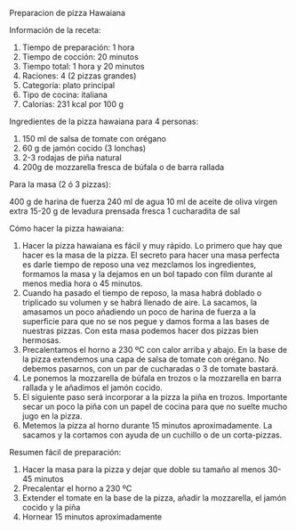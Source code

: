 Preparacion de pizza Hawaiana

Información de la receta:

1. Tiempo de preparación: 1 hora
2. Tiempo de cocción: 20 minutos
3. Tiempo total: 1 hora y 20 minutos
4. Raciones: 4 (2 pizzas grandes)
5. Categoría: plato principal
6. Tipo de cocina: italiana
7. Calorías: 231 kcal por 100 g

Ingredientes de la pizza hawaiana para 4 personas:

1. 150 ml de salsa de tomate con orégano
2. 60 g de jamón cocido (3 lonchas)
3. 2-3 rodajas de piña natural
4. 200g de mozzarella fresca de búfala o de barra rallada

Para la masa (2 ó 3 pizzas):

400 g de harina de fuerza
240 ml de agua
10 ml de aceite de oliva virgen extra
15-20 g de levadura prensada fresca
1 cucharadita de sal

Cómo hacer la pizza hawaiana:

1. Hacer la pizza hawaiana es fácil y muy rápido. Lo primero que hay que hacer es la masa de la pizza. El secreto para hacer una masa perfecta es darle tiempo de reposo una vez mezclamos los ingredientes, formamos la masa y la dejamos en un bol tapado con film durante al menos media hora o 45 minutos.
2. Cuando ha pasado el tiempo de reposo, la masa habrá doblado o triplicado su volumen y se habrá llenado de aire. La sacamos, la amasamos un poco añadiendo un poco de harina de fuerza a la superficie para que no se nos pegue y damos forma a las bases de nuestras pizzas. Con esta masa podemos hacer dos pizzas bien hermosas.
3. Precalentamos el horno a 230 ºC con calor arriba y abajo. En la base de la pizza extendemos una capa de salsa de tomate con orégano. No debemos pasarnos, con un par de cucharadas o 3 de tomate bastará.
4. Le ponemos la mozzarella de búfala en trozos o la mozzarella en barra rallada y le añadimos el jamón cocido.
5. El siguiente paso será incorporar a la pizza la piña en trozos. Importante secar un poco la piña con un papel de cocina para que no suelte mucho jugo en la pizza.
6. Metemos la pizza al horno durante 15 minutos aproximadamente. La sacamos y la cortamos con ayuda de un cuchillo o de un corta-pizzas.

Resumen fácil de preparación:

1. Hacer la masa para la pizza y dejar que doble su tamaño al menos 30-45 minutos
2. Precalentar el horno a 230 ºC
3. Extender el tomate en la base de la pizza, añadir la mozzarella, el jamón cocido y la piña
4. Hornear 15 minutos aproximadamente